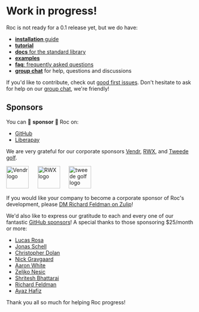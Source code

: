 # Work in progress!

Roc is not ready for a 0.1 release yet, but we do have:

- [**installation** guide](https://github.com/roc-lang/roc/tree/main/getting_started)
- [**tutorial**](https://roc-lang.org/tutorial)
- [**docs** for the standard library](https://www.roc-lang.org/builtins)
- [**examples**](https://github.com/roc-lang/examples/tree/main/examples)
- [**faq**: frequently asked questions](https://github.com/roc-lang/roc/blob/main/FAQ.md)
- [**group chat**](https://roc.zulipchat.com) for help, questions and discussions

If you'd like to contribute, check out [good first issues](https://github.com/roc-lang/roc/issues?q=is%3Aopen+is%3Aissue+label%3A%22good+first+issue%22). Don't hesitate to ask for help on our [group chat](https://roc.zulipchat.com), we're friendly!

## Sponsors

You can 💜 **sponsor** 💜 Roc on:
- [GitHub](https://github.com/sponsors/roc-lang)
- [Liberapay](https://liberapay.com/roc_lang)

We are very grateful for our corporate sponsors [Vendr](https://www.vendr.com/), [RWX](https://www.rwx.com), and [Tweede golf](https://tweedegolf.nl/en).

[<img src="https://user-images.githubusercontent.com/1094080/223597445-81755626-a080-4299-a38c-3c92e7548489.png" height="60" alt="Vendr logo"/>](https://www.vendr.com)
&nbsp;&nbsp;&nbsp;&nbsp;
[<img src="https://www.rwx.com/rwx_banner.svg" height="60" alt="RWX logo"/>](https://www.rwx.com)
&nbsp;&nbsp;&nbsp;&nbsp;
[<img src="https://user-images.githubusercontent.com/1094080/183123052-856815b1-8cc9-410a-83b0-589f03613188.svg" height="60" alt="tweede golf logo"/>](https://tweedegolf.nl/en)

If you would like your company to become a corporate sponsor of Roc's development, please [DM Richard Feldman on Zulip](https://roc.zulipchat.com/#narrow/pm-with/281383-user281383)!

We'd also like to express our gratitude to each and every one of our fantastic [GitHub sponsors](https://github.com/sponsors/roc-lang/)! A special thanks to those sponsoring $25/month or more:

* [Lucas Rosa](https://github.com/rvcas)
* [Jonas Schell](https://github.com/Ocupe)
* [Christopher Dolan](https://github.com/cdolan)
* [Nick Gravgaard](https://github.com/nickgravgaard)
* [Aaron White](https://github.com/aaronwhite)
* [Zeljko Nesic](https://github.com/popara)
* [Shritesh Bhattarai](https://github.com/shritesh)
* [Richard Feldman](https://github.com/rtfeldman)
* [Ayaz Hafiz](https://github.com/ayazhafiz)

Thank you all so much for helping Roc progress!

